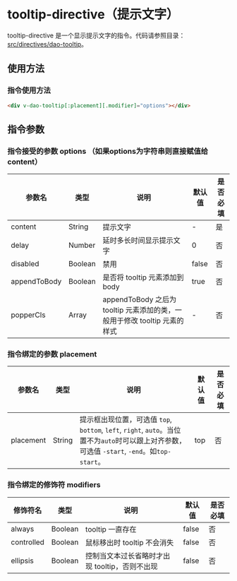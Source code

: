 # tooltip-directive（提示文字）

tooltip-directive 是一个显示提示文字的指令。代码请参照目录：[src/directives/dao-tooltip](../src/directives/dao-tooltip)。

## 使用方法

### 指令使用方法

```html
<div v-dao-tooltip[:placement][.modifier]="options"></div>
```

## 指令参数

### 指令接受的参数 options （如果options为字符串则直接赋值给content）

|参数名|类型|说明|默认值|是否必填|
|-----|---|----|----|---|
| content | String | 提示文字 |-|是|
| delay | Number | 延时多长时间显示提示文字 | 0 |否|
| disabled | Boolean | 禁用 | false |否|
| appendToBody | Boolean | 是否将 tooltip 元素添加到 body |true|否|
| popperCls | Array | appendToBody 之后为 tooltip 元素添加的类，一般用于修改 tooltip 元素的样式 | - |否|

### 指令绑定的参数 placement
|参数名|类型|说明|默认值|是否必填|
|-----|---|----|----|---|
| placement | String | 提示框出现位置，可选值 `top`, `bottom`, `left`, `right`, `auto`。当位置不为`auto`时可以跟上对齐参数，可选值 `-start`, `-end`。如`top-start`。 | top |否|

### 指令绑定的修饰符 modifiers

|修饰符名|类型|说明|默认值|是否必填|
|-----|---|----|----|---|
| always | Boolean | tooltip 一直存在 | false |否|
| controlled | Boolean | 鼠标移出时 tooltip 不会消失 | false |否|
| ellipsis | Boolean | 控制当文本过长省略时才出现 tooltip，否则不出现 | false |否|

